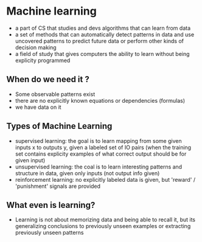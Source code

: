 # Machine learning

* a part of CS that studies and devs algorithms that can learn from data
* a set of methods that can automatically detect patterns in data and use
    uncovered patterns to predict future data or perform other kinds of
    decision making
* a field of study that gives computers the ability to learn without being
    explicity programmed

## When do we need it ?

* Some observable patterns exist
* there are no explicitly known equations or dependencies (formulas)
* we have data on it

## Types of Machine Learning

* supervised learning: the goal is to learn mapping from some given inputs x to
    outputs y, given a labeled set of IO pairs (when the training set contains
    explicity examples of what correct output should be for given input)
* unsupervised learning: the coal is to learn interesting patterns and
    structure in data, given only inputs (not output info given)
* reinforcement learning: no explicitly labeled data is given, but 'reward' /
    'punishment' signals are provided 

## What even **is** learning?

* Learning is not about memorizing data and being able to recall it, but its
    generalizing conclusions to previously unseen examples or extracting
    previously unseen patterns


